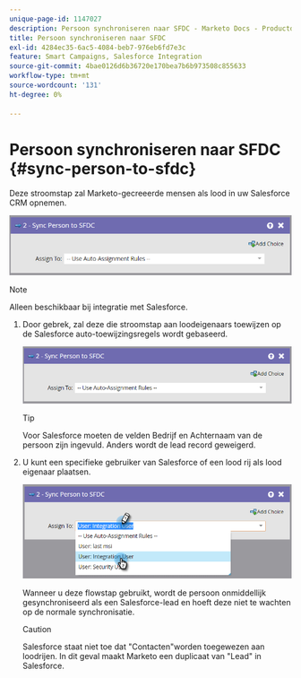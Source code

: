 ```yaml
---
unique-page-id: 1147027
description: Persoon synchroniseren naar SFDC - Marketo Docs - Productdocumentatie
title: Persoon synchroniseren naar SFDC
exl-id: 4284ec35-6ac5-4084-beb7-976eb6fd7e3c
feature: Smart Campaigns, Salesforce Integration
source-git-commit: 4bae0126d6b36720e170bea7b6b973508c855633
workflow-type: tm+mt
source-wordcount: '131'
ht-degree: 0%

---
```


# Persoon synchroniseren naar SFDC {#sync-person-to-sfdc}

Deze stroomstap zal Marketo-gecreeerde mensen als lood in uw Salesforce CRM opnemen.

![](assets/sync-person-to-sfdc.png)

>[!NOTE]
>
>Alleen beschikbaar bij integratie met Salesforce.

1. Door gebrek, zal deze die stroomstap aan loodeigenaars toewijzen op de Salesforce auto-toewijzingsregels wordt gebaseerd.

   ![](assets/sync-person-to-sfdc.png)

   >[!TIP]
   >
   >Voor Salesforce moeten de velden Bedrijf en Achternaam van de persoon zijn ingevuld. Anders wordt de lead record geweigerd.

1. U kunt een specifieke gebruiker van Salesforce of een lood rij als lood eigenaar plaatsen.

   ![](assets/sync-person-to-sfdc-2.png)

   Wanneer u deze flowstap gebruikt, wordt de persoon onmiddellijk gesynchroniseerd als een Salesforce-lead en hoeft deze niet te wachten op de normale synchronisatie.

   >[!CAUTION]
   >
   >Salesforce staat niet toe dat &quot;Contacten&quot;worden toegewezen aan loodrijen. In dit geval maakt Marketo een duplicaat van &quot;Lead&quot; in Salesforce.
